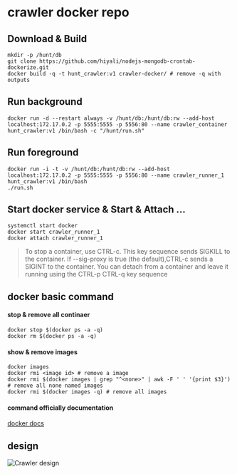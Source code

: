 # crawler docker repo

## Download & Build
```shell
mkdir -p /hunt/db
git clone https://github.com/hiyali/nodejs-mongodb-crontab-dockerize.git
docker build -q -t hunt_crawler:v1 crawler-docker/ # remove -q with outputs
```

## Run background
```shell
docker run -d --restart always -v /hunt/db:/hunt/db:rw --add-host localhost:172.17.0.2 -p 5555:5555 -p 5556:80 --name crawler_container hunt_crawler:v1 /bin/bash -c "/hunt/run.sh"
```

## Run foreground
```shell
docker run -i -t -v /hunt/db:/hunt/db:rw --add-host localhost:172.17.0.2 -p 5555:5555 -p 5556:80 --name crawler_runner_1 hunt_crawler:v1 /bin/bash
./run.sh
```

## Start docker service & Start & Attach ...
```shell
systemctl start docker
docker start crawler_runner_1
docker attach crawler_runner_1
```
> To stop a container, use CTRL-c. This key sequence sends SIGKILL to the container. If --sig-proxy is true (the default),CTRL-c sends a SIGINT to the container. You can detach from a container and leave it running using the CTRL-p CTRL-q key sequence

## docker basic command

#### stop & remove all continaer
```shell
docker stop $(docker ps -a -q)
docker rm $(docker ps -a -q)
```

#### show & remove images
```shell
docker images
docker rmi <image id> # remove a image
docker rmi $(docker images | grep "^<none>" | awk -F ' ' '{print $3}') # remove all none named images
docker rmi $(docker images -q) # remove all images
```

#### command officially documentation
[docker docs](https://docs.docker.com/engine/reference/commandline/build/)

## design
![Crawler design](https://raw.githubusercontent.com/hiyali/nodejs-mongodb-crontab-dockerize/master/assets/crawler_design.png "Crawler design")
